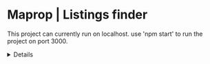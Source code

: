 # Maprop | Listings finder

This project can currently run on localhost. use 'npm start' to run the project on port 3000.

<details>
<!--   <summary>UI design</summary> -->
  <img src="https://github.com/user-attachments/assets/e02b0af1-f128-4f67-a4b5-4e969167ed63" alt="Login page"/>
  <img src="https://github.com/user-attachments/assets/b8dde037-c858-4872-bb70-941177e6e91c" alt="My Account page"/>
  <img src="https://github.com/user-attachments/assets/d8d6cd66-f1af-42f2-ac72-295b3da6fadb" alt="Homepage"/>
  <img src="https://github.com/user-attachments/assets/2f9346bf-49db-402f-8c26-d5f33a2ae3f1" alt="Filter page"/>
  <img src="https://github.com/user-attachments/assets/7c50abb5-65ab-42dc-be22-22c128aedd39" alt="Output page"/>
  <img src="https://github.com/user-attachments/assets/3c3cdcd7-7eea-4845-a56c-c6e8c548ffab" alt="Property page"/>
  <img src="https://github.com/user-attachments/assets/fc4668c0-3fc9-4f88-994a-5757ff09ae74" alt="Property Edit page"/>
  <img src="https://github.com/user-attachments/assets/5219b11d-2ba9-4faa-ba3d-665c205eef52" alt="Property Add page"/>
</details>
